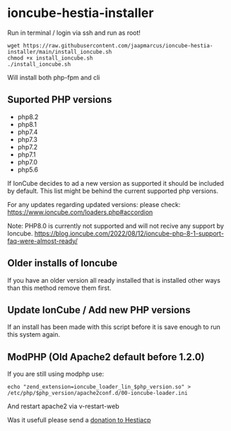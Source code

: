 # ioncube-hestia-installer

Run in terminal / login via ssh and run as root!

```
wget https://raw.githubusercontent.com/jaapmarcus/ioncube-hestia-installer/main/install_ioncube.sh
chmod +x install_ioncube.sh
./install_ioncube.sh
```

Will install both php-fpm and cli

## Suported PHP versions

- php8.2
- php8.1
- php7.4
- php7.3
- php7.2
- php7.1
- php7.0
- php5.6

If IonCube decides to ad a new version as supported it should be included by default. This list might be behind the current supported php versions. 

For any updates regarding updated versions: please check: https://www.ioncube.com/loaders.php#accordion

Note: PHP8.0 is currently not supported and will not recive any support by Ioncube. 
https://blog.ioncube.com/2022/08/12/ioncube-php-8-1-support-faq-were-almost-ready/

## Older installs of Ioncube

If you have an older version all ready installed that is installed other ways than this method remove them first.

## Update IonCube / Add new PHP versions

If an install has been made with this script before it is save enough to run this system again. 

## ModPHP (Old Apache2 default before 1.2.0)

If you are still using modphp use:
```
echo "zend_extension=ioncube_loader_lin_$php_version.so" > /etc/php/$php_version/apache2conf.d/00-ioncube-loader.ini
```

And restart apache2 via v-restart-web

Was it usefull please send a [donation to Hestiacp](https://www.paypal.com/donate/?cmd=_s-xclick&hosted_button_id=ST87LQH2CHGLA)
